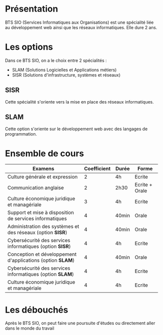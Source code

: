 # Présentation

BTS SIO (Services Informatiques aux Organisations) est une spécialité liée au développement
web ainsi que les réseaux informatiques. Elle dure 2 ans.

# Les options
Dans ce BTS SIO, on a le choix entre 2 spécialités :

- SLAM (Solutions Logicielles et Applications métiers)
- SISR (Solutions d'infrastructure, systèmes et réseaux)

## SISR
Cette spécialité s'oriente vers la mise en place des réseaux informatiques.

## SLAM
Cette option s'oriente sur le développement web avec des langages de programmation.

# Ensemble de cours

| Examens                                                      | Coefficient | Durée | Forme          |
|--------------------------------------------------------------|-------------|-------|----------------|
| Culture générale et expression                               | 2           | 4h    | Ecrite         |
| Communication anglaise                                       | 2           | 2h30  | Ecrite + Orale |
| Culture économique juridique et managériale                  | 3           | 4h    | Ecrite         |
| Support et mise à disposition de services informatiques      | 4           | 40min | Orale          |
| Administration des systèmes et des réseaux (option **SISR**) | 4           | 40min | Orale          |
| Cybersécurité des services informatiques (option **SISR**)   | 4           | 4h    | Ecrite         |
| Conception et développement d'applications (option **SLAM**) | 4           | 40min | Orale          |
| Cybersécurité des services informatiques (option **SLAM**)   | 4           | 4h    | Ecrite         |
| Culture économique juridique et managériale                  | 4           | 4h    | Ecrite         |


# Les débouchés
Après le BTS SIO, on peut faire une poursuite d'études ou directement aller dans le monde du
travail